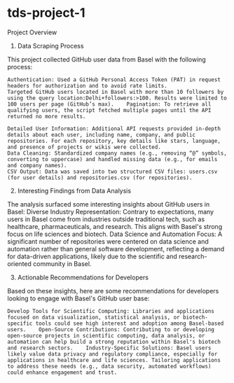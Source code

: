 # tds-project-1

   Project Overview
1. Data Scraping Process

This project collected GitHub user data from Basel with the following process:

    Authentication: Used a GitHub Personal Access Token (PAT) in request headers for authorization and to avoid rate limits.
    Targeted GitHub users located in Basel with more than 10 followers by using the query location:Delhi+followers:>100. Results were limited to 100 users per page (GitHub’s max).    Pagination: To retrieve all qualifying users, the script fetched multiple pages until the API returned no more results.

    Detailed User Information: Additional API requests provided in-depth details about each user, including name, company, and public repositories. For each repository, key details like stars, language, and presence of projects or wikis were collected.
    Data Cleaning: Standardized company names (e.g., removing “@” symbols, converting to uppercase) and handled missing data (e.g., for emails and company names).
    CSV Output: Data was saved into two structured CSV files: users.csv (for user details) and repositories.csv (for repositories).

2. Interesting Findings from Data Analysis

The analysis surfaced some interesting insights about GitHub users in Basel:
    Diverse Industry Representation: Contrary to expectations, many users in Basel come from industries outside traditional tech, such as healthcare, pharmaceuticals, and research. This aligns with Basel's strong focus on life sciences and biotech.
    Data Science and Automation Focus: A significant number of repositories were centered on data science and automation rather than general software development, reflecting a demand for data-driven applications, likely due to the scientific and research-oriented community in Basel.

3. Actionable Recommendations for Developers

Based on these insights, here are some recommendations for developers looking to engage with Basel's GitHub user base:

    Develop Tools for Scientific Computing: Libraries and applications focused on data visualization, statistical analysis, or biotech-specific tools could see high interest and adoption among Basel-based users.    Open-Source Contributions: Contributing to or developing open-source projects in scientific computing, data analysis, or automation can help build a strong reputation within Basel's biotech and research sectors.    Industry-Specific Solutions: Basel users likely value data privacy and regulatory compliance, especially for applications in healthcare and life sciences. Tailoring applications to address these needs (e.g., data security, automated workflows) could enhance engagement and trust.
